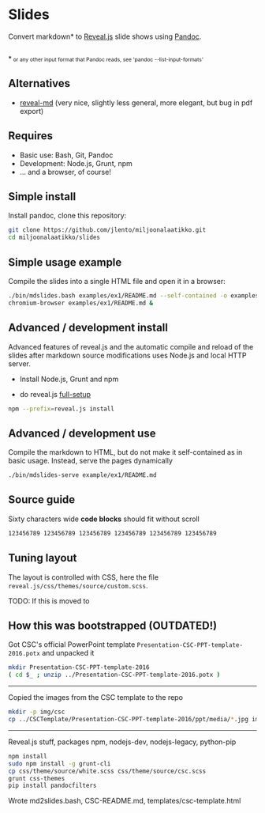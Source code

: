 # Slides

Convert markdown* to [Reveal.js](https://github.com/hakimel/reveal.js) slide shows using [Pandoc](http://pandoc.org).

<p style="margin-top: 2em">*<span style="font-size: 75%"> or any other input format that Pandoc reads, see 'pandoc --list-input-formats'</span></p>


## Alternatives

* [reveal-md](https://github.com/webpro/reveal-md) (very nice, slightly less general, more elegant, but bug in pdf export)


## Requires

* Basic use: Bash, Git, Pandoc
* Development: Node.js, Grunt, npm
* ... and a browser, of course!
 

## Simple install

Install pandoc, clone this repository:

```bash
git clone https://github.com/jlento/miljoonalaatikko.git
cd miljoonalaatikko/slides
```


## Simple usage example

Compile the slides into a single HTML file and open it in a browser:

```bash
./bin/mdslides.bash examples/ex1/README.md --self-contained -o examples/ex1/README.md
chromium-browser examples/ex1/README.md &
```


## Advanced / development install

Advanced features of reveal.js and the automatic compile and reload of the slides after markdown source modifications uses Node.js and local HTTP server.

* Install Node.js, Grunt and npm

* do reveal.js [full-setup](https://github.com/hakimel/reveal.js#full-setup)

```bash
npm --prefix=reveal.js install
```


## Advanced / development use

Compile the markdown to HTML, but do not make it self-contained as in basic usage. Instead, serve the pages dynamically

```bash
./bin/mdslides-serve example/ex1/README.md
```
    

## Source guide

Sixty characters wide **code blocks** should fit without scroll

```bash
123456789 123456789 123456789 123456789 123456789 123456789 
```


## Tuning layout

The layout is controlled with CSS, here the file
`reveal.js/css/themes/source/custom.scss`.

TODO: If this is moved to

## How this was bootstrapped (OUTDATED!)

Got CSC's official PowerPoint template `Presentation-CSC-PPT-template-2016.potx`
and unpacked it

```bash
mkdir Presentation-CSC-PPT-template-2016
( cd $_ ; unzip ../Presentation-CSC-PPT-template-2016.potx )
```


------------------------------------------


Copied the images from the CSC template to the repo 

```bash
mkdir -p img/csc
cp ../CSCTemplate/Presentation-CSC-PPT-template-2016/ppt/media/*.jpg img/csc/
```


------------------------------------------


Reveal.js stuff, packages npm, nodejs-dev, nodejs-legacy, python-pip

```bash
npm install
sudo npm install -g grunt-cli
cp css/theme/source/white.scss css/theme/source/csc.scss
grunt css-themes
pip install pandocfilters
```

Wrote md2slides.bash, CSC-README.md, templates/csc-template.html

